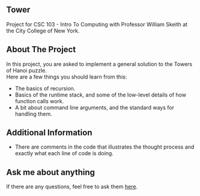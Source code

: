 ## Tower
Project for CSC 103 - Intro To Computing with Professor William Skeith at the City College of New York.
## About The Project
In this project, you are asked to implement a general solution to the Towers of Hanoi puzzle.
<br/>
Here are a few things you should learn from this:
- The basics of recursion.
- Basics of the runtime stack, and some of the low-level details of how function calls work.
- A bit about command line arguments, and the standard ways for handling them.
## Additional Information
- There are comments in the code that illustrates the thought process and exactly what each line of code is doing.
## Ask me about anything
If there are any questions, feel free to ask them [here](https://github.com/ChibiKev/Tower/issues).
